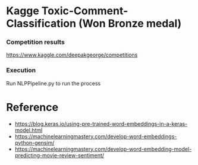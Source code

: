 # Kagge Toxic-Comment-Classification (Won Bronze medal)
### Competition results
https://www.kaggle.com/deepakgeorge/competitions
### Execution
Run NLPPipeline.py to run the process

# Reference
- https://blog.keras.io/using-pre-trained-word-embeddings-in-a-keras-model.html
- https://machinelearningmastery.com/develop-word-embeddings-python-gensim/
- https://machinelearningmastery.com/develop-word-embedding-model-predicting-movie-review-sentiment/
